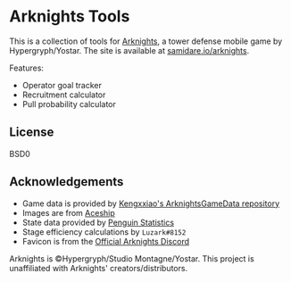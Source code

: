 # Arknights Tools
This is a collection of tools for [Arknights](https://www.arknights.global/), a tower defense mobile game by Hypergryph/Yostar.
The site is available at [samidare.io/arknights](https://www.samidare.io/arknights).

Features:
- Operator goal tracker
- Recruitment calculator
- Pull probability calculator

## License
BSD0

## Acknowledgements
- Game data is provided by [Kengxxiao's ArknightsGameData repository](https://github.com/Kengxxiao/ArknightsGameData)
- Images are from [Aceship](https://github.com/Aceship/AN-EN-Tags)
- State data provided by [Penguin Statistics](https://penguin-stats.io/)
- Stage efficiency calculations by `Luzark#8152`
- Favicon is from the [Official Arknights Discord](https://discord.com/invite/arknights)

Arknights is &copy;Hypergryph/Studio Montagne/Yostar. This project is unaffiliated with Arknights' creators/distributors.
